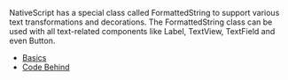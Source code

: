 NativeScript has a special class called FormattedString to support various text transformations and decorations. The FormattedString class can be used with all text-related components like Label, TextView, TextField and even Button.

<snippet id='formatted-string-require' />

* [Basics](#basics)
* [Code Behind](#code-behind)